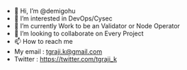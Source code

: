 - 👋 Hi, I’m @demigohu
- 👀 I’m interested in DevOps/Cysec
- 🌱 I’m currently Work to be an Validator or Node Operator
- 💞️ I’m looking to collaborate on Every Project
- 📫 How to reach me
- My email : tgraji.k@gmail.com
- Twitter  : https://twitter.com/tgraji_k

<!---
demigohu/demigohu is a ✨ special ✨ repository because its `README.md` (this file) appears on your GitHub profile.
You can click the Preview link to take a look at your changes.
--->
